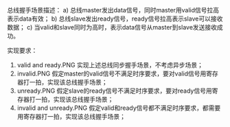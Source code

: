总线握手场景描述：
a) 总线master发出data信号，同时master用valid信号拉高表示data有效；
b) 总线slave发出ready信号，ready信号拉高表示slave可以接收数据；
c) 当valid和slave同时为高时，表示data信号从master到slave发送接收成功。

实现要求：
1) valid and ready.PNG 实现上述总线同步握手场景，不考虑异步场景；
2) invalid.PNG 假定master的valid信号不满足时序要求，要对valid信号用寄存器打一拍，实现该总线握手场景；
3) unready.PNG 假定slave的ready信号不满足时序要求，要对ready信号用寄存器打一拍，实现该总线握手场景；
4) invalid and unready.PNG 假定valid和ready信号都不满足时序要求，都需要用寄存器打一拍，实现该总线握手场景；
